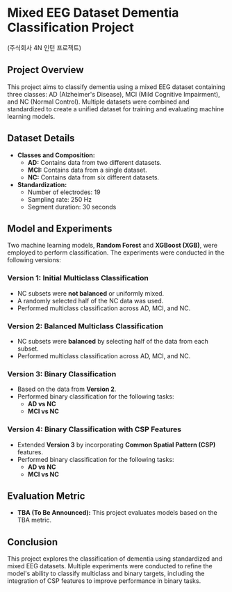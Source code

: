 # Mixed EEG Dataset Dementia Classification Project
(주식회사 4N 인턴 프로젝트)

## Project Overview
This project aims to classify dementia using a mixed EEG dataset containing three classes: AD (Alzheimer's Disease), MCI (Mild Cognitive Impairment), and NC (Normal Control). Multiple datasets were combined and standardized to create a unified dataset for training and evaluating machine learning models.

## Dataset Details
- **Classes and Composition:**
  - **AD:** Contains data from two different datasets.
  - **MCI:** Contains data from a single dataset.
  - **NC:** Contains data from six different datasets.
- **Standardization:**
  - Number of electrodes: 19
  - Sampling rate: 250 Hz
  - Segment duration: 30 seconds

## Model and Experiments
Two machine learning models, **Random Forest** and **XGBoost (XGB)**, were employed to perform classification. The experiments were conducted in the following versions:

### Version 1: Initial Multiclass Classification
- NC subsets were **not balanced** or uniformly mixed.
- A randomly selected half of the NC data was used.
- Performed multiclass classification across AD, MCI, and NC.

### Version 2: Balanced Multiclass Classification
- NC subsets were **balanced** by selecting half of the data from each subset.
- Performed multiclass classification across AD, MCI, and NC.

### Version 3: Binary Classification
- Based on the data from **Version 2**.
- Performed binary classification for the following tasks:
  - **AD vs NC**
  - **MCI vs NC**

### Version 4: Binary Classification with CSP Features
- Extended **Version 3** by incorporating **Common Spatial Pattern (CSP)** features.
- Performed binary classification for the following tasks:
  - **AD vs NC**
  - **MCI vs NC**

## Evaluation Metric
- **TBA (To Be Announced):** This project evaluates models based on the TBA metric.

## Conclusion
This project explores the classification of dementia using standardized and mixed EEG datasets. Multiple experiments were conducted to refine the model's ability to classify multiclass and binary targets, including the integration of CSP features to improve performance in binary tasks.
